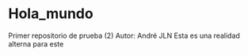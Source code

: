 # Hola_mundo
Primer repositorio de prueba (2)
Autor: André JLN
Esta es una realidad alterna para este 
